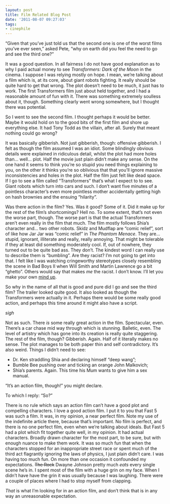 ```yaml
---
layout: post
title: Film Related Blog Post
date: '2011-08-07 09:27:03'
tags:
- cinephile
---
```


“Given that you’ve just told us that the second one is one of the worst films you’ve ever seen,” asked Pete, “why on earth did you feel the need to go and see the third one?”  

It was a good question. In all fairness I do not have good explanation as to why I paid actual money to see _Transformers: Dark of the Moon_ in the cinema. I suppose I was relying mostly on hope. I mean, we’re talking about a film which is, at its core, about giant robots fighting. It really should be quite hard to get that wrong. The plot doesn’t need to be much, it just has to work. The first Transformers film just about held together, and I had a reasonable amount of fun with it. There was something extremely soulless about it, though. Something clearly went wrong somewhere, but I thought there was potential.  

So I went to see the second film. I thought perhaps it would be better. Maybe it would hold on to the good bits of the first film and shore up everything else. It had Tony Todd as the villain, after all. Surely that meant nothing could go wrong?  

<!-- More -->

It was basically gibberish. Not just gibberish, though: offensive gibberish. I felt as though the film assumed I was an idiot. Some blindingly obvious details were explained in ridiculous detail, whilst the plot had more holes than… well… plot. Half the movie just plain didn’t make any sense. On the one hand it seems to think you’re so stupid you need things explaining to you, on the other it thinks you’re so oblivious that that you’ll ignore massive inconsistencies and holes in the plot. Half the film just felt like dead space. If I go to see a film called “Transformers” that’s what I expect to to see. Giant robots which turn into cars and such. I don’t want five minutes of a pointless character’s even more pointless mother accidentally getting high on hash brownies and the ensuing “hilarity”.  

Was there action in the film? Yes. Was it good? Some of it. Did it make up for the rest of the film’s shortcomings? Hell no. To some extent, that’s not even the worse part, though. The worse part is that the actual Transformers aren’t even really in the film that much. The film mostly follows Shia’s character and… two other robots. Skidz and Mudflap are “comic relief”, sort of like how Jar Jar was “comic relief” in _The Phantom Menace_. They are… stupid, ignorant, illiterate and really, really annoying. That might be tolerable if they at least did something moderately cool. If, out of nowhere, they turned out to be quite bad ass. They don’t. The kindest word I can really use to describe them is “bumbling”. Are they racist? I’m not going to get into that. I felt like I was watching cringeworthy stereotypes closely resembling the scene in Bad Boys II when Will Smith and Martin Lawrence go a bit “ghetto”. Others would say that makes _me_ the racist. I don’t know. I’ll let you make your own [mind up](http://www.youtube.com/watch?v=91tLruQjd2s).  

So why in the name of all that is good and pure did I go and see the third film? The trailer looked quite good. It also looked as though the Transformers were actually in it. Perhaps there would be some really good action, and perhaps this time around it might also have a script.  

_sigh_  

Not as such. There _is_ some really great action in the film. Spectacular, even. There’s a car chase mid way through which is stunning. Balletic, even. The level of artistry which has gone into its creation is really quite staggering. The rest of the film, though? Gibberish. Again. Half of it literally makes no sense. The plot manages to be both paper thin and self contradictory. It’s also weird. Things I didn’t need to see: 

  * Dr. Ken straddling Shia and declaring himself “deep wang”;
  * Bumble Bee pushing over and ticking an orange John Malkovich;
  * Shia’s parents. Again. This time his Mum wants to give him a sex manual.
  
“It’s an action film, though!” you might declare.  

To which I reply: “So?”  

There is no rule which says an action film can’t have a good plot and compelling characters. I love a good action film. I put it to you that Fast 5 was such a film. It was, in my opinion, a near perfect film. Note my use of the indefinite article there, because that’s important. No film is perfect, and there is no one perfect film, even when we’re talking about ideals. But Fast 5 had a plot which fit together quite well, in my opinion. It had actual characters. Broadly drawn character for the most part, to be sure, but with enough nuance to make them work. It was so much fun that when the characters stopped for an inappropriate street race or spent much of the third act flagrantly ignoring the laws of physics, I just plain didn’t care. I was having too much fun. On more than one occasion it confounded my expectations. <del>The Rock</del> Dwayne Johnson pretty much _eats_ every single scene he’s in. I spent most of the film with a huge grin on my face. When I didn’t have have the grin it was usually because I was laughing. There were a couple of places where I had to stop myself from clapping.  

_That_ is what I’m looking for in an action film, and don’t think that is in any way an unreasonable expectation.

